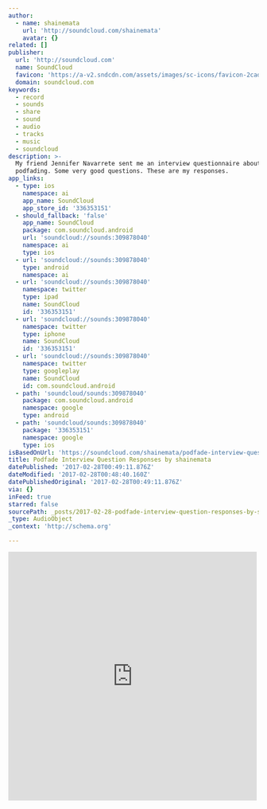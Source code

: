 ```yaml
---
author:
  - name: shainemata
    url: 'http://soundcloud.com/shainemata'
    avatar: {}
related: []
publisher:
  url: 'http://soundcloud.com'
  name: SoundCloud
  favicon: 'https://a-v2.sndcdn.com/assets/images/sc-icons/favicon-2cadd14b.ico'
  domain: soundcloud.com
keywords:
  - record
  - sounds
  - share
  - sound
  - audio
  - tracks
  - music
  - soundcloud
description: >-
  My friend Jennifer Navarrete sent me an interview questionnaire about
  podfading. Some very good questions. These are my responses.
app_links:
  - type: ios
    namespace: ai
    app_name: SoundCloud
    app_store_id: '336353151'
  - should_fallback: 'false'
    app_name: SoundCloud
    package: com.soundcloud.android
    url: 'soundcloud://sounds:309878040'
    namespace: ai
    type: ios
  - url: 'soundcloud://sounds:309878040'
    type: android
    namespace: ai
  - url: 'soundcloud://sounds:309878040'
    namespace: twitter
    type: ipad
    name: SoundCloud
    id: '336353151'
  - url: 'soundcloud://sounds:309878040'
    namespace: twitter
    type: iphone
    name: SoundCloud
    id: '336353151'
  - url: 'soundcloud://sounds:309878040'
    namespace: twitter
    type: googleplay
    name: SoundCloud
    id: com.soundcloud.android
  - path: 'soundcloud/sounds:309878040'
    package: com.soundcloud.android
    namespace: google
    type: android
  - path: 'soundcloud/sounds:309878040'
    package: '336353151'
    namespace: google
    type: ios
isBasedOnUrl: 'https://soundcloud.com/shainemata/podfade-interview-question'
title: Podfade Interview Question Responses by shainemata
datePublished: '2017-02-28T00:49:11.876Z'
dateModified: '2017-02-28T00:48:40.160Z'
datePublishedOriginal: '2017-02-28T00:49:11.876Z'
via: {}
inFeed: true
starred: false
sourcePath: _posts/2017-02-28-podfade-interview-question-responses-by-shainemata.md
_type: AudioObject
_context: 'http://schema.org'

---
```

<iframe src="https://cdn.embedly.com/widgets/media.html?src=https%3A%2F%2Fw.soundcloud.com%2Fplayer%2F%3Fvisual%3Dtrue%26url%3Dhttp%253A%252F%252Fapi.soundcloud.com%252Ftracks%252F309878040%26show_artwork%3Dtrue&amp;url=https%3A%2F%2Fsoundcloud.com%2Fshainemata%2Fpodfade-interview-question&amp;image=http%3A%2F%2Fa1.sndcdn.com%2Fimages%2Ffb_placeholder.png%3F1487848173&amp;key=b7d04c9b404c499eba89ee7072e1c4f7&amp;type=text%2Fhtml&amp;schema=soundcloud" width="500" height="500" scrolling="no" frameborder="0" allowfullscreen="" style=""></iframe>